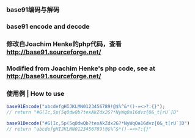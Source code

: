 ### base91编码与解码
### base91 encode and decode
### 修改自Joachim Henke的php代码，查看 http://base91.sourceforge.net/
### Modified from Joachim Henke's php code, see at http://base91.sourceforge.net/
### 使用例 | How to use
```javascript
base91Encode("abcdefgHIJKLMN0123456789!@$%^&*()-=<>?:{}");
// return "#G(Ic,5p(5qOdwQb?texAkZdx2G?*NyWqOa16dvz{0&_t[rU`]D"

base91Decode("#G(Ic,5p(5qOdwQb?texAkZdx2G?*NyWqOa16dvz{0&_t[rU`]D")
// return "abcdefgHIJKLMN0123456789!@$%^&*()-=<>?:{}"
```
